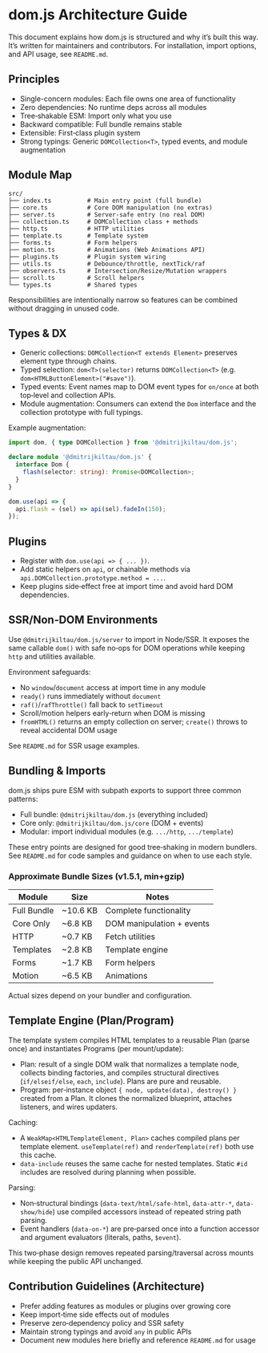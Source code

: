 # dom.js Architecture Guide

This document explains how dom.js is structured and why it’s built this way. It’s written for maintainers and contributors. For installation, import options, and API usage, see `README.md`.

## Principles

- Single-concern modules: Each file owns one area of functionality
- Zero dependencies: No runtime deps across all modules
- Tree‑shakable ESM: Import only what you use
- Backward compatible: Full bundle remains stable
- Extensible: First‑class plugin system
- Strong typings: Generic `DOMCollection<T>`, typed events, and module augmentation

## Module Map

```
src/
├── index.ts          # Main entry point (full bundle)
├── core.ts           # Core DOM manipulation (no extras)
├── server.ts         # Server‑safe entry (no real DOM)
├── collection.ts     # DOMCollection class + methods
├── http.ts           # HTTP utilities
├── template.ts       # Template system
├── forms.ts          # Form helpers
├── motion.ts         # Animations (Web Animations API)
├── plugins.ts        # Plugin system wiring
├── utils.ts          # Debounce/throttle, nextTick/raf
├── observers.ts      # Intersection/Resize/Mutation wrappers
├── scroll.ts         # Scroll helpers
└── types.ts          # Shared types
```

Responsibilities are intentionally narrow so features can be combined without dragging in unused code.

## Types & DX

- Generic collections: `DOMCollection<T extends Element>` preserves element type through chains.
- Typed selection: `dom<T>(selector)` returns `DOMCollection<T>` (e.g. `dom<HTMLButtonElement>("#save")`).
- Typed events: Event names map to DOM event types for `on/once` at both top‑level and collection APIs.
- Module augmentation: Consumers can extend the `Dom` interface and the collection prototype with full typings.

Example augmentation:

```ts
import dom, { type DOMCollection } from '@dmitrijkiltau/dom.js';

declare module '@dmitrijkiltau/dom.js' {
  interface Dom {
    flash(selector: string): Promise<DOMCollection>;
  }
}

dom.use(api => {
  api.flash = (sel) => api(sel).fadeIn(150);
});
```

## Plugins

- Register with `dom.use(api => { ... })`.
- Add static helpers on `api`, or chainable methods via `api.DOMCollection.prototype.method = ...`.
- Keep plugins side‑effect free at import time and avoid hard DOM dependencies.

## SSR/Non‑DOM Environments

Use `@dmitrijkiltau/dom.js/server` to import in Node/SSR. It exposes the same callable `dom()` with safe no‑ops for DOM operations while keeping `http` and utilities available.

Environment safeguards:
- No `window`/`document` access at import time in any module
- `ready()` runs immediately without `document`
- `raf()`/`rafThrottle()` fall back to `setTimeout`
- Scroll/motion helpers early‑return when DOM is missing
- `fromHTML()` returns an empty collection on server; `create()` throws to reveal accidental DOM usage

See `README.md` for SSR usage examples.

## Bundling & Imports

dom.js ships pure ESM with subpath exports to support three common patterns:

- Full bundle: `@dmitrijkiltau/dom.js` (everything included)
- Core only: `@dmitrijkiltau/dom.js/core` (DOM + events)
- Modular: import individual modules (e.g. `.../http`, `.../template`)

These entry points are designed for good tree‑shaking in modern bundlers. See `README.md` for code samples and guidance on when to use each style.

### Approximate Bundle Sizes (v1.5.1, min+gzip)

| Module          | Size      | Notes                         |
| --------------- | --------- | ----------------------------- |
| Full Bundle     | ~10.6 KB  | Complete functionality        |
| Core Only       | ~6.8 KB   | DOM manipulation + events     |
| HTTP            | ~0.7 KB   | Fetch utilities               |
| Templates       | ~2.8 KB   | Template engine               |
| Forms           | ~1.7 KB   | Form helpers                  |
| Motion          | ~6.5 KB   | Animations                    |

Actual sizes depend on your bundler and configuration.

## Template Engine (Plan/Program)

The template system compiles HTML templates to a reusable Plan (parse once) and instantiates Programs (per mount/update):

- Plan: result of a single DOM walk that normalizes a template node, collects binding factories, and compiles structural directives (`if/elseif/else`, `each`, `include`). Plans are pure and reusable.
- Program: per‑instance object `{ node, update(data), destroy() }` created from a Plan. It clones the normalized blueprint, attaches listeners, and wires updaters.

Caching:
- A `WeakMap<HTMLTemplateElement, Plan>` caches compiled plans per template element. `useTemplate(ref)` and `renderTemplate(ref)` both use this cache.
- `data-include` reuses the same cache for nested templates. Static `#id` includes are resolved during planning when possible.

Parsing:
- Non‑structural bindings (`data-text/html/safe-html`, `data-attr-*`, `data-show/hide`) use compiled accessors instead of repeated string path parsing.
- Event handlers (`data-on-*`) are pre‑parsed once into a function accessor and argument evaluators (literals, paths, `$event`).

This two‑phase design removes repeated parsing/traversal across mounts while keeping the public API unchanged.

## Contribution Guidelines (Architecture)

- Prefer adding features as modules or plugins over growing core
- Keep import‑time side effects out of modules
- Preserve zero‑dependency policy and SSR safety
- Maintain strong typings and avoid `any` in public APIs
- Document new modules here briefly and reference `README.md` for usage
